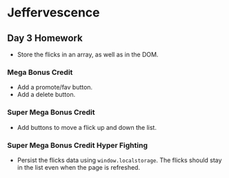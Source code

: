# Jeffervescence

## Day 3 Homework

* Store the flicks in an array, as well as in the DOM.

### Mega Bonus Credit

* Add a promote/fav button.
* Add a delete button.

### Super Mega Bonus Credit

* Add buttons to move a flick up and down the list.

### Super Mega Bonus Credit Hyper Fighting

* Persist the flicks data using `window.localstorage`. The flicks should stay in the list even when the page is refreshed.